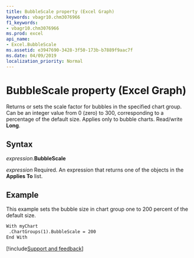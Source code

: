 ```yaml
---
title: BubbleScale property (Excel Graph)
keywords: vbagr10.chm3076966
f1_keywords:
- vbagr10.chm3076966
ms.prod: excel
api_name:
- Excel.BubbleScale
ms.assetid: e3947690-3428-3f50-173b-b7889f9aac7f
ms.date: 04/09/2019
localization_priority: Normal
---
```



# BubbleScale property (Excel Graph)

Returns or sets the scale factor for bubbles in the specified chart group. Can be an integer value from 0 (zero) to 300, corresponding to a percentage of the default size. Applies only to bubble charts. Read/write **Long**.

## Syntax

_expression_.**BubbleScale**

_expression_ Required. An expression that returns one of the objects in the **Applies To** list.


## Example

This example sets the bubble size in chart group one to 200 percent of the default size.

```vb
With myChart 
 .ChartGroups(1).BubbleScale = 200 
End With
```

[!include[Support and feedback](~/includes/feedback-boilerplate.md)]